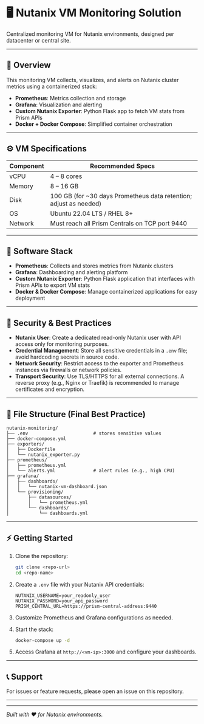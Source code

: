 # 🖥️ Nutanix VM Monitoring Solution

Centralized monitoring VM for Nutanix environments, designed per datacenter or central site.

---

## 🚀 Overview

This monitoring VM collects, visualizes, and alerts on Nutanix cluster metrics using a containerized stack:

- **Prometheus**: Metrics collection and storage
- **Grafana**: Visualization and alerting
- **Custom Nutanix Exporter**: Python Flask app to fetch VM stats from Prism APIs
- **Docker + Docker Compose**: Simplified container orchestration

---

## ⚙️ VM Specifications

| Component | Recommended Specs                      |
|-----------|-------------------------------------|
| vCPU      | 4 – 8 cores                         |
| Memory    | 8 – 16 GB                          |
| Disk      | 100 GB (for ~30 days Prometheus data retention; adjust as needed) |
| OS        | Ubuntu 22.04 LTS / RHEL 8+          |
| Network   | Must reach all Prism Centrals on TCP port 9440 |

---

## 🧰 Software Stack

- **Prometheus**: Collects and stores metrics from Nutanix clusters
- **Grafana**: Dashboarding and alerting platform
- **Custom Nutanix Exporter**: Python Flask application that interfaces with Prism APIs to export VM stats
- **Docker & Docker Compose**: Manage containerized applications for easy deployment

---

## 🔐 Security & Best Practices

- **Nutanix User**: Create a dedicated read-only Nutanix user with API access only for monitoring purposes.
- **Credential Management**: Store all sensitive credentials in a `.env` file; avoid hardcoding secrets in source code.
- **Network Security**: Restrict access to the exporter and Prometheus instances via firewalls or network policies.
- **Transport Security**: Use TLS/HTTPS for all external connections. A reverse proxy (e.g., Nginx or Traefik) is recommended to manage certificates and encryption.

---

## 📁 File Structure (Final Best Practice)

```plaintext
nutanix-monitoring/
├── .env                        # stores sensitive values
├── docker-compose.yml
├── exporters/
│   ├── Dockerfile
│   └── nutanix_exporter.py
├── prometheus/
│   ├── prometheus.yml
│   └── alerts.yml              # alert rules (e.g., high CPU)
├── grafana/
│   ├── dashboards/
│   │   └── nutanix-vm-dashboard.json
│   └── provisioning/
│       ├── datasources/
│       │   └── prometheus.yml
│       └── dashboards/
│           └── dashboards.yml

````

---

## ⚡ Getting Started

1. Clone the repository:

   ```bash
   git clone <repo-url>
   cd <repo-name>
   ```

2. Create a `.env` file with your Nutanix API credentials:

   ```
   NUTANIX_USERNAME=your_readonly_user
   NUTANIX_PASSWORD=your_api_password
   PRISM_CENTRAL_URL=https://prism-central-address:9440
   ```

3. Customize Prometheus and Grafana configurations as needed.

4. Start the stack:

   ```bash
   docker-compose up -d
   ```

5. Access Grafana at `http://<vm-ip>:3000` and configure your dashboards.

---

## 📞 Support

For issues or feature requests, please open an issue on this repository.

---


---

*Built with ❤️ for Nutanix environments.*
